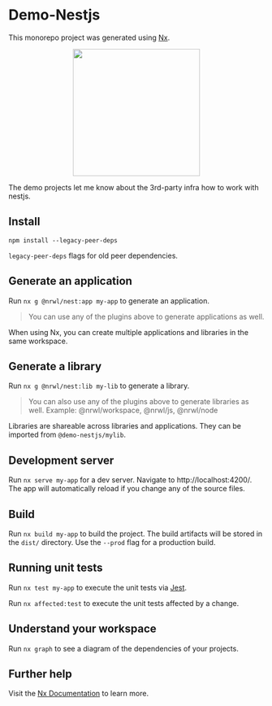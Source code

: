 

# Demo-Nestjs

This monorepo project was generated using [Nx](https://nx.dev).

<p style="text-align: center;"><img src="https://raw.githubusercontent.com/nrwl/nx/master/images/nx-logo.png" width="250"></p>

The demo projects let me know about the 3rd-party infra how to work with nestjs.

## Install

```shell
npm install --legacy-peer-deps
```

`legacy-peer-deps` flags for old peer dependencies.

## Generate an application

Run `nx g @nrwl/nest:app my-app` to generate an application.

> You can use any of the plugins above to generate applications as well.

When using Nx, you can create multiple applications and libraries in the same workspace.

## Generate a library

Run `nx g @nrwl/nest:lib my-lib` to generate a library.

> You can also use any of the plugins above to generate libraries as well.
> Example: @nrwl/workspace, @nrwl/js, @nrwl/node

Libraries are shareable across libraries and applications. They can be imported from `@demo-nestjs/mylib`.

## Development server

Run `nx serve my-app` for a dev server. Navigate to http://localhost:4200/. The app will automatically reload if you change any of the source files.

## Build

Run `nx build my-app` to build the project. The build artifacts will be stored in the `dist/` directory. Use the `--prod` flag for a production build.

## Running unit tests

Run `nx test my-app` to execute the unit tests via [Jest](https://jestjs.io).

Run `nx affected:test` to execute the unit tests affected by a change.

## Understand your workspace

Run `nx graph` to see a diagram of the dependencies of your projects.

## Further help

Visit the [Nx Documentation](https://nx.dev) to learn more.
